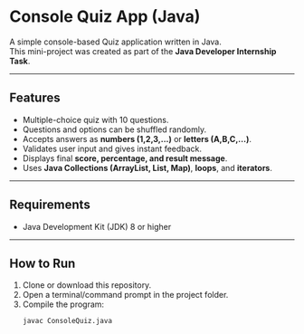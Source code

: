 # Console Quiz App (Java)

A simple console-based Quiz application written in Java.  
This mini-project was created as part of the **Java Developer Internship Task**.  

---

## Features
- Multiple-choice quiz with 10 questions.
- Questions and options can be shuffled randomly.
- Accepts answers as **numbers (1,2,3,...)** or **letters (A,B,C,...)**.
- Validates user input and gives instant feedback.
- Displays final **score, percentage, and result message**.
- Uses **Java Collections (ArrayList, List, Map)**, **loops**, and **iterators**.

---

## Requirements
- Java Development Kit (JDK) 8 or higher

---

## How to Run
1. Clone or download this repository.
2. Open a terminal/command prompt in the project folder.
3. Compile the program:
   ```bash
   javac ConsoleQuiz.java

